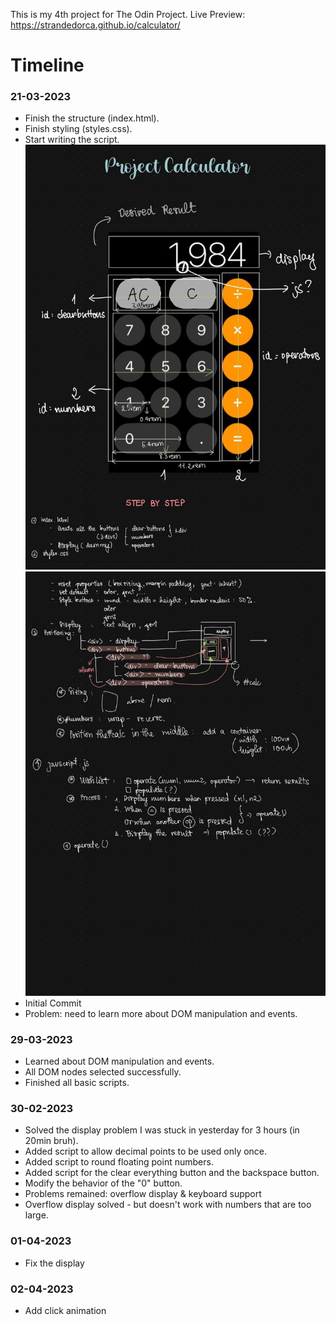 This is my 4th project for The Odin Project.
Live Preview: https://strandedorca.github.io/calculator/
# Timeline
### 21-03-2023
- Finish the structure (index.html).
- Finish styling (styles.css).
- Start writing the script.
![draft1](images/1.jpg)
![draft2](images/2.jpg)
- Initial Commit
- Problem: need to learn more about DOM manipulation and events.

### 29-03-2023
- Learned about DOM manipulation and events.
- All DOM nodes selected successfully.
- Finished all basic scripts.

### 30-02-2023 
- Solved the display problem I was stuck in yesterday for 3 hours (in 20min bruh).
- Added script to allow decimal points to be used only once.
- Added script to round floating point numbers.
- Added script for the clear everything button and the backspace button.
- Modify the behavior of the "0" button.
- Problems remained: overflow display & keyboard support
- Overflow display solved - but doesn't work with numbers that are too large.

### 01-04-2023
- Fix the display

### 02-04-2023
- Add click animation
